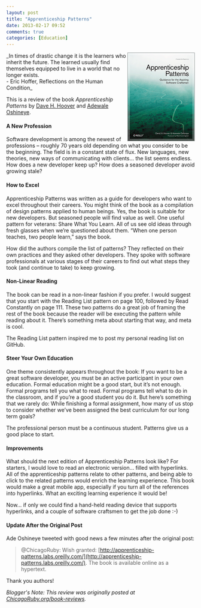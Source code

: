 ```yaml
---
layout: post
title: "Apprenticeship Patterns"
date: 2013-02-17 09:52
comments: true
categories: [Education]
---
```

<img src="/images/apprenticeship-patterns.gif" align="right" width="180" height="236" alt="Apprenticeship Patterns" title="Apprenticeship Patterns">
_In times of drastic change it is the learners who inherit the future. The learned usually find themselves equipped to live in a world that no longer exists.<br/>- Eric Hoffer, Reflections on the Human Condition_

This is a review of the book _Apprenticeship Patterns_ by [Dave H. Hoover](https://twitter.com/davehoover) and [Adewale Oshineye](http://twitter.com/ade_oshineye).

#### A New Profession
Software development is among the newest of professions – roughly 70 years old depending on what you consider to be the beginning. The field is in a constant state of flux. New languages, new theories, new ways of communicating with clients… the list seems endless. How does a new developer keep up? How does a seasoned developer avoid growing stale?
<!-- more -->
#### How to Excel
Apprenticeship Patterns was written as a guide for developers who want to excel throughout their careers. You might think of the book as a compilation of design patterns applied to human beings. Yes, the book is suitable for new developers. But seasoned people will find value as well. One useful pattern for veterans: Share What You Learn. All of us see old ideas through fresh glasses when we’re questioned about them. “When one person teaches, two people learn,” says the book.

How did the authors compile the list of patterns? They reflected on their own practices and they asked other developers. They spoke with software professionals at various stages of their careers to find out what steps they took (and continue to take) to keep growing.

#### Non-Linear Reading
The book can be read in a non-linear fashion if you prefer. I would suggest that you start with the Reading List pattern on page 100, followed by Read Constantly on page 111. These two patterns do a great job of framing the rest of the book because the reader will be executing the pattern while reading about it. There’s something meta about starting that way, and meta is cool.

The Reading List pattern inspired me to post my personal reading list on GitHub.

#### Steer Your Own Education
One theme consistently appears throughout the book: If you want to be a great software developer, you must be an active participant in your own education. Formal education might be a good start, but it’s not enough. Formal programs tell you what to read. Formal programs tell what to do in the classroom, and if you’re a good student you do it. But here’s something that we rarely do: While finishing a formal assignment, how many of us stop to consider whether we’ve been assigned the best curriculum for our long term goals?

The professional person must be a continuous student. Patterns give us a good place to start.

#### Improvements
What should the next edition of Apprenticeship Patterns look like? For starters, I would love to read an electronic version… filled with hyperlinks. All of the apprenticeship patterns relate to other patterns, and being able to click to the related patterns would enrich the learning experience. This book would make a great mobile app, especially if you turn all of the references into hyperlinks. What an exciting learning experience it would be!

Now… if only we could find a hand-held reading device that supports hyperlinks, and a couple of software craftsmen to get the job done :-)

#### Update After the Original Post
Ade Oshineye tweeted with good news a few minutes after the original post:

>@ChicagoRuby: Wish granted: [http://apprenticeship-patterns.labs.oreilly.com/](http://apprenticeship-patterns.labs.oreilly.com/). The book is available online as a hypertext.

Thank you authors!

_Blogger's Note: This review was originally posted at [ChicagoRuby.org/book-reviews](http://www.chicagoruby.org/book-reviews/)._
